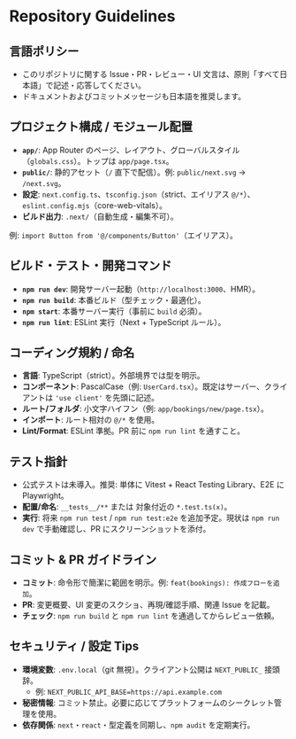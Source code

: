 # Repository Guidelines

## 言語ポリシー
- このリポジトリに関する Issue・PR・レビュー・UI 文言は、原則「すべて日本語」で記述・応答してください。
- ドキュメントおよびコミットメッセージも日本語を推奨します。

## プロジェクト構成 / モジュール配置
- **`app/`**: App Router のページ、レイアウト、グローバルスタイル（`globals.css`）。トップは `app/page.tsx`。
- **`public/`**: 静的アセット（`/` 直下で配信）。例: `public/next.svg` → `/next.svg`。
- **設定**: `next.config.ts`、`tsconfig.json`（strict、エイリアス `@/*`）、`eslint.config.mjs`（core-web-vitals）。
- **ビルド出力**: `.next/`（自動生成・編集不可）。

例: `import Button from '@/components/Button'`（エイリアス）。

## ビルド・テスト・開発コマンド
- **`npm run dev`**: 開発サーバー起動（`http://localhost:3000`、HMR）。
- **`npm run build`**: 本番ビルド（型チェック・最適化）。
- **`npm start`**: 本番サーバー実行（事前に `build` 必須）。
- **`npm run lint`**: ESLint 実行（Next + TypeScript ルール）。

## コーディング規約 / 命名
- **言語**: TypeScript（strict）。外部境界では型を明示。
- **コンポーネント**: PascalCase（例: `UserCard.tsx`）。既定はサーバー、クライアントは `'use client'` を先頭に記述。
- **ルート/フォルダ**: 小文字ハイフン（例: `app/bookings/new/page.tsx`）。
- **インポート**: ルート相対の `@/*` を使用。
- **Lint/Format**: ESLint 準拠。PR 前に `npm run lint` を通すこと。

## テスト指針
- 公式テストは未導入。推奨: 単体に Vitest + React Testing Library、E2E に Playwright。
- **配置/命名**: `__tests__/**` または 対象付近の `*.test.ts(x)`。
- **実行**: 将来 `npm run test` / `npm run test:e2e` を追加予定。現状は `npm run dev` で手動確認し、PR にスクリーンショットを添付。

## コミット & PR ガイドライン
- **コミット**: 命令形で簡潔に範囲を明示。例: `feat(bookings): 作成フローを追加`。
- **PR**: 変更概要、UI 変更のスクショ、再現/確認手順、関連 Issue を記載。
- **チェック**: `npm run build` と `npm run lint` を通過してからレビュー依頼。

## セキュリティ / 設定 Tips
- **環境変数**: `.env.local`（git 無視）。クライアント公開は `NEXT_PUBLIC_` 接頭辞。
  - 例: `NEXT_PUBLIC_API_BASE=https://api.example.com`
- **秘密情報**: コミット禁止。必要に応じてプラットフォームのシークレット管理を使用。
- **依存関係**: `next`・`react`・型定義を同期し、`npm audit` を定期実行。


